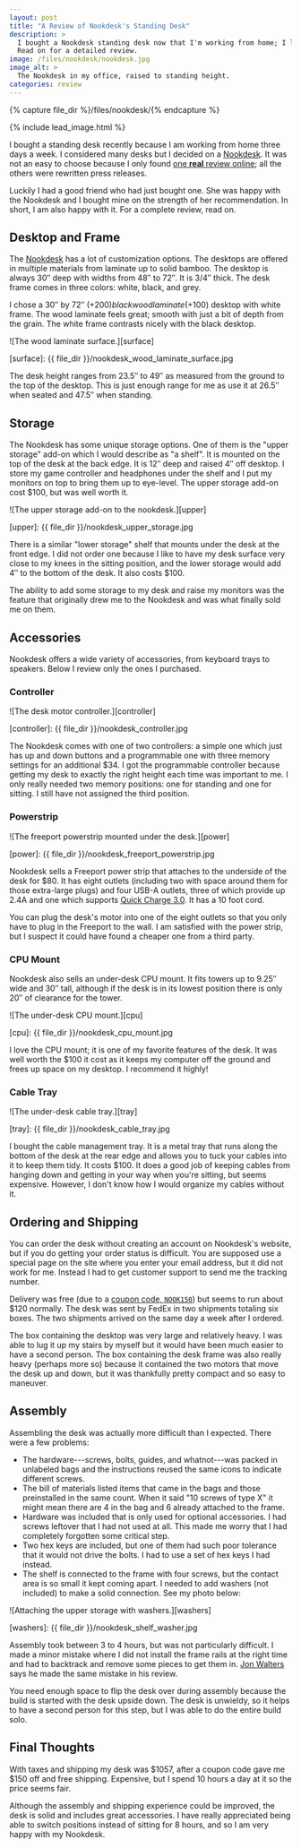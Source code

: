 ```yaml
---
layout: post
title: "A Review of Nookdesk's Standing Desk"
description: >
  I bought a Nookdesk standing desk now that I'm working from home; I like it!
  Read on for a detailed review.
image: /files/nookdesk/nookdesk.jpg
image_alt: >
  The Nookdesk in my office, raised to standing height.
categories: review
---
```


{% capture file_dir %}/files/nookdesk/{% endcapture %}

{% include lead_image.html %}

I bought a standing desk recently because I am working from home three days a
week. I considered many desks but I decided on a [Nookdesk][nookdesk]. It was
not an easy to choose because I only found [one **real** review
online][review]; all the others were rewritten press releases.

Luckily I had a good friend who had just bought one. She was happy with the
Nookdesk and I bought mine on the strength of her recommendation. In short, I
am also happy with it. For a complete review, read on.

[nookdesk]: https://www.nookdesk.com/
[review]: https://macsources.com/nookdesk-review-ordering-and-building-of-the-smart-desk-that-enhances-your-life/

## Desktop and Frame

The [Nookdesk][nookdesk] has a lot of customization options. The desktops are
offered in multiple materials from laminate up to solid bamboo. The desktop is
always 30″ deep with widths from 48″ to 72″. It is 3/4″ thick. The desk frame
comes in three colors: white, black, and grey.

I chose a 30″ by 72″ (+$200) blackwood laminate (+$100) desktop with white
frame.  The wood laminate feels great; smooth with
just a bit of depth from the grain. The white frame contrasts nicely with the
black desktop.

![The wood laminate surface.][surface]

[surface]: {{ file_dir }}/nookdesk_wood_laminate_surface.jpg

The desk height ranges from 23.5″ to 49″ as measured from the ground to the
top of the desktop. This is just enough range for me as use it at 26.5″ when
seated and 47.5″ when standing.

## Storage

The Nookdesk has some unique storage options. One of them is the "upper
storage" add-on which I would describe as "a shelf". It is mounted on the top
of the desk at the back edge. It is 12″ deep and raised 4″ off desktop. I
store my game controller and headphones under the shelf and I put my monitors
on top to bring them up to eye-level. The upper storage add-on cost $100, but
was well worth it.

![The upper storage add-on to the nookdesk.][upper]

[upper]: {{ file_dir }}/nookdesk_upper_storage.jpg

There is a similar "lower storage" shelf that mounts under the desk at the
front edge. I did not order one because I like to have my desk surface very
close to my knees in the sitting position, and the lower storage would add 4″
to the bottom of the desk. It also costs $100.

The ability to add some storage to my desk and raise my monitors was the
feature that originally drew me to the Nookdesk and was what finally sold me
on them.

## Accessories

Nookdesk offers a wide variety of accessories, from keyboard trays to
speakers. Below I review only the ones I purchased.

### Controller

![The desk motor controller.][controller]

[controller]: {{ file_dir }}/nookdesk_controller.jpg

The Nookdesk comes with one of two controllers: a simple one which just has up
and down buttons and a programmable one with three memory settings for an
additional $34. I got the programmable controller because getting my desk to
exactly the right height each time was important to me. I only really needed
two memory positions: one for standing and one for sitting. I still have not
assigned the third position.

### Powerstrip

![The freeport powerstrip mounted under the desk.][power]

[power]: {{ file_dir }}/nookdesk_freeport_powerstrip.jpg

Nookdesk sells a Freeport power strip that attaches to the underside of the
desk for $80. It has eight outlets (including two with space around them for
those extra-large plugs) and four USB-A outlets, three of which provide up
2.4A and one which supports [Quick Charge 3.0][qc]. It has a 10 foot cord.

You can plug the desk's motor into one of the eight outlets so that you only
have to plug in the Freeport to the wall. I am satisfied with the power strip,
but I suspect it could have found a cheaper one from a third party.

[qc]: https://en.wikipedia.org/wiki/Quick_Charge

### CPU Mount

Nookdesk also sells an under-desk CPU mount. It fits towers up to 9.25″ wide
and 30″ tall, although if the desk is in its lowest position there is only 20″
of clearance for the tower.

![The under-desk CPU mount.][cpu]

[cpu]: {{ file_dir }}/nookdesk_cpu_mount.jpg

I love the CPU mount; it is one of my favorite features of the desk. It was
well worth the $100 it cost as it keeps my computer off the ground and frees
up space on my desktop. I recommend it highly!

### Cable Tray

![The under-desk cable tray.][tray]

[tray]: {{ file_dir }}/nookdesk_cable_tray.jpg

I bought the cable management tray. It is a metal tray that runs along the
bottom of the desk at the rear edge and allows you to tuck your cables into it
to keep them tidy. It costs $100. It does a good job of keeping cables from
hanging down and getting in your way when you're sitting, but seems expensive.
However, I don't know how I would organize my cables without it.

## Ordering and Shipping

You can order the desk without creating an account on Nookdesk's website, but
if you do getting your order status is difficult. You are supposed use a
special page on the site where you enter your email address, but it did not
work for me. Instead I had to get customer support to send me the tracking
number.

Delivery was free (due to a [coupon code, `NOOK150`][code]) but seems to run
about $120 normally. The desk was sent by FedEx in two shipments totaling six
boxes. The two shipments arrived on the same day a week after I ordered.

[code]: https://www.evodesk.com/deals

The box containing the desktop was very large and relatively heavy. I was able
to lug it up my stairs by myself but it would have been much easier to have a
second person. The box containing the desk frame was also really heavy
(perhaps more so) because it contained the two motors that move the desk up
and down, but it was thankfully pretty compact and so easy to maneuver.

## Assembly

Assembling the desk was actually more difficult than I expected. There were a
few problems:

- The hardware---screws, bolts, guides, and whatnot---was packed in unlabeled
bags and the instructions reused the same icons to indicate different screws.
- The bill of materials listed items that came in the bags and those
preinstalled in the same count. When it said "10 screws of type X" it might
mean there are 4 in the bag and 6 already attached to the frame.
- Hardware was included that is only used for optional accessories. I had
screws leftover that I had not used at all. This made me worry that I had
completely forgotten some critical step.
- Two hex keys are included, but one of them had such poor tolerance that it
would not drive the bolts. I had to use a set of hex keys I had instead.
- The shelf is connected to the frame with four screws, but the contact area
is so small it kept coming apart. I needed to add washers (not included) to
make a solid connection. See my photo below:

![Attaching the upper storage with washers.][washers]

[washers]: {{ file_dir }}/nookdesk_shelf_washer.jpg


Assembly took between 3 to 4 hours, but was not particularly difficult. I made
a minor mistake where I did not install the frame rails at the right time and
had to backtrack and remove some pieces to get them in. [Jon Walters][review]
says he made the same mistake in his review.

You need enough space to flip the desk over during assembly because the build
is started with the desk upside down. The desk is unwieldy, so it helps to
have a second person for this step, but I was able to do the entire build
solo.

## Final Thoughts

With taxes and shipping my desk was $1057, after a coupon code gave me $150
off and free shipping. Expensive, but I spend 10 hours a day at it so the
price seems fair.

Although the assembly and shipping experience could be improved, the desk is
solid and includes great accessories. I have really appreciated being able to
switch positions instead of sitting for 8 hours, and so I am very happy with
my Nookdesk.
